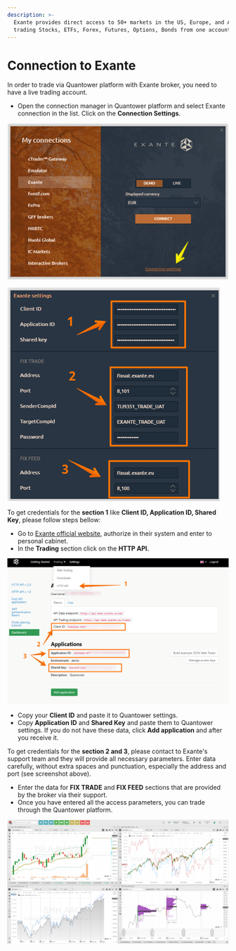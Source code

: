 ```yaml
---
description: >-
  Exante provides direct access to 50+ markets in the US, Europe, and Asia for
  trading Stocks, ETFs, Forex, Futures, Options, Bonds from one account.
---
```


# Connection to Exante

In order to trade via Quantower platform with Exante broker, you need to have a live trading account.

* Open the connection manager in Quantower platform and select Exante connection in the list. Click on the **Connection Settings**.

![Click on the Connection Settings to configure all the parameters](../.gitbook/assets/connection-settings-exante.png)

![Connection parameteres for Exante in Quantower platform](../.gitbook/assets/exante-settings-details.png)

To get credentials for the **section 1** like **Client ID, Application ID, Shared Key**, please follow steps bellow:

* Go to [Exante official website](https://exante.eu/#signin), authorize in their system and enter to personal cabinet.
* In the **Trading** section click on the **HTTP API.**

![](../.gitbook/assets/api-credentials-exante.png)

* Copy your **Client ID** and paste it to Quantower settings.
* Copy **Application ID** and **Shared Key** and paste them to Quantower settings. If you do not have these data, click **Add application** and after you receive it.

To get credentials for the **section 2 and 3**, please contact to Exante's support team and they will provide all necessary parameters. Enter data carefully, without extra spaces and punctuation, especially the address and port \(see screenshot above\).

* Enter the data for **FIX TRADE** and **FIX FEED** sections that are provided by the broker via their support.
* Once you have entered all the access parameters, you can trade through the Quantower platform.

![Exante connection in action](../.gitbook/assets/exante-via-quantower.png)

